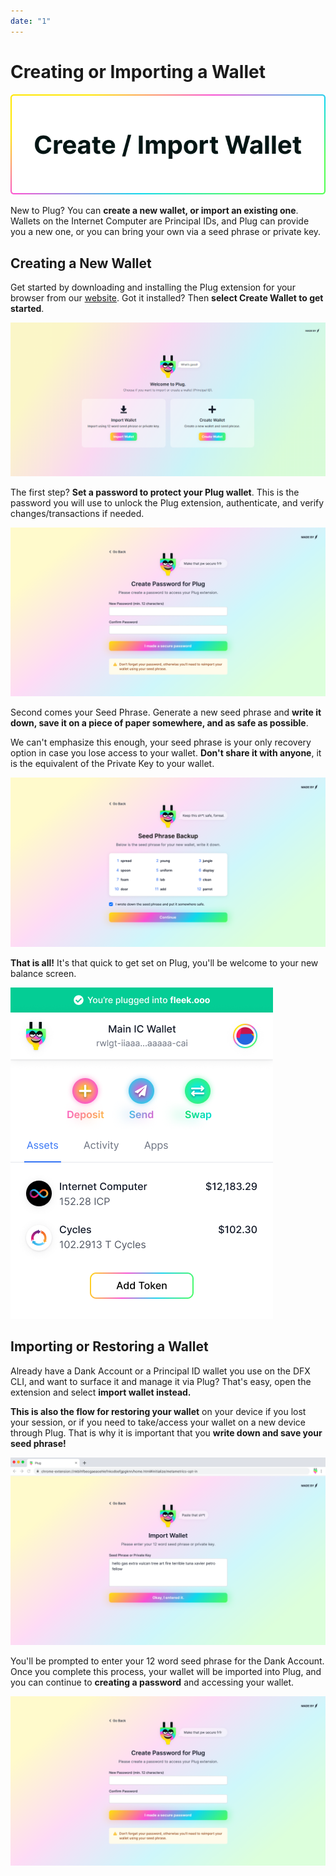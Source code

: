 ```yaml
---
date: "1"
---
```

# Creating or Importing a Wallet

![](imgs/create-import.png)

New to Plug? You can **create a new wallet, or import an existing one**. Wallets on the Internet Computer are Principal IDs, and Plug can provide you a new one, or you can bring your own via a seed phrase or private key.

## Creating a New Wallet

Get started by downloading and installing the Plug extension for your browser from our [website](https://plugwallet.ooo). Got it installed? Then **select Create Wallet to get started**.

![](imgs/sign.png)

The first step? **Set a password to protect your Plug wallet**. This is the password you will use to unlock the Plug extension, authenticate, and verify changes/transactions if needed.

![](imgs/pw.png)

Second comes your Seed Phrase. Generate a new seed phrase and **write it down, save it on a piece of paper somewhere, and as safe as possible**.

We can't emphasize this enough, your seed phrase is your only recovery option in case you lose access to your wallet. **Don't share it with anyone**, it is the equivalent of the Private Key to your wallet.

![](imgs/seed.png)

**That is all!** It's that quick to get set on Plug, you'll be welcome to your new balance screen.

![](imgs/main.png)

## Importing or Restoring a Wallet

Already have a Dank Account or a Principal ID wallet you use on the DFX CLI, and want to surface it and manage it via Plug? That's easy, open the extension and select **import wallet instead.**

**This is also the flow for restoring your wallet** on your device if you lost your session, or if you need to take/access your wallet on a new device through Plug. That is why it is important that you **write down and save your seed phrase!**

![](imgs/imp.png)

You'll be prompted to enter your 12 word seed phrase for the Dank Account. Once you complete this process, your wallet will be imported into Plug, and you can continue to **creating a password** and accessing your wallet.

![](imgs/pw.png)